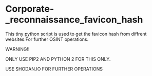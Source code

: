 # Corporate-_reconnaissance_favicon_hash


This tiny python script is used to get the favicon hash from diffrent websites.For further OSINT operations.

WARNING!!

ONLY USE PIP2 AND PYTHON 2 FOR THIS ONLY.

USE SHODAN.IO FOR FURTHER OPERATIONS

